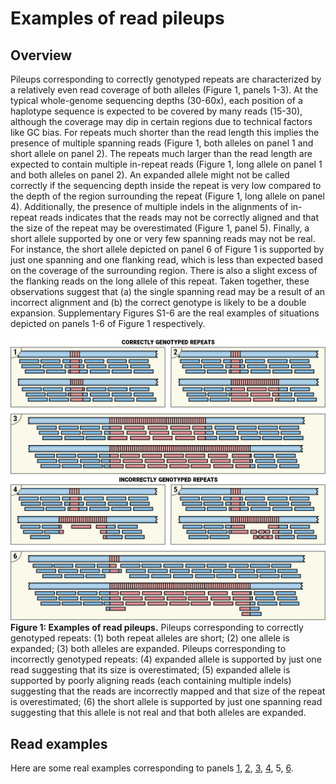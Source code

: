 # Examples of read pileups

## Overview

Pileups corresponding to correctly genotyped repeats are characterized by a
relatively even read coverage of both alleles (Figure 1, panels 1-3). At the
typical whole-genome sequencing depths (30-60x), each position of a haplotype
sequence is expected to be covered by many reads (15-30), although the coverage
may dip in certain regions due to technical factors like GC bias. For repeats
much shorter than the read length this implies the presence of multiple spanning
reads (Figure 1, both alleles on panel 1 and short allele on panel 2). The
repeats much larger than the read length are expected to contain multiple
in-repeat reads (Figure 1, long allele on panel 1 and both alleles on panel 2).
An expanded allele might not be called correctly if the sequencing depth inside
the repeat is very low compared to the depth of the region surrounding the
repeat (Figure 1, long allele on panel 4). Additionally, the presence of
multiple indels in the alignments of in-repeat reads indicates that the reads
may not be correctly aligned and that the size of the repeat may be
overestimated (Figure 1, panel 5). Finally, a short allele supported by one or
very few spanning reads may not be real. For instance, the short allele depicted
on panel 6 of Figure 1 is supported by just one spanning and one flanking read,
which is less than expected based on the coverage of the surrounding region.
There is also a slight excess of the flanking reads on the long allele of this
repeat. Taken together, these observations suggest that (a) the single spanning
read may be a result of an incorrect alignment and (b) the correct genotype is
likely to be a double expansion. Supplementary Figures S1-6 are the real
examples of situations depicted on panels 1-6 of Figure 1 respectively.

![Examples of read pileups](images/cartoon-examples.png)
**Figure 1: Examples of read pileups.** Pileups corresponding to correctly genotyped
repeats: (1) both repeat alleles are short; (2) one allele is expanded; (3) both
alleles are expanded. Pileups corresponding to incorrectly genotyped repeats:
(4) expanded allele is supported by just one read suggesting that its size is
overestimated; (5) expanded allele is supported by poorly aligning reads (each
containing multiple indels) suggesting that the reads are incorrectly mapped and
that size of the repeat is overestimated; (6) the short allele is supported by
just one spanning read suggesting that this allele is not real and that both
alleles are expanded.

## Read examples

Here are some real examples corresponding to panels [1](images/example-1-1.pdf),
[2](images/example-1-2.pdf), [3](images/example-1-3.pdf),
[4](images/example-1-4.pdf), 5, [6](images/example-1-6.pdf).
